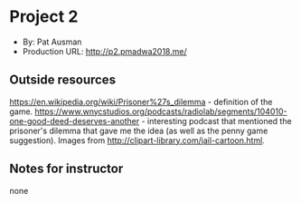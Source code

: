 # Project 2
+ By: Pat Ausman
+ Production URL: http://p2.pmadwa2018.me/

## Outside resources
https://en.wikipedia.org/wiki/Prisoner%27s_dilemma - definition of the game.
https://www.wnycstudios.org/podcasts/radiolab/segments/104010-one-good-deed-deserves-another - interesting podcast that mentioned the prisoner's dilemma that gave me the idea (as well as the penny game suggestion).
Images from http://clipart-library.com/jail-cartoon.html.

## Notes for instructor
none